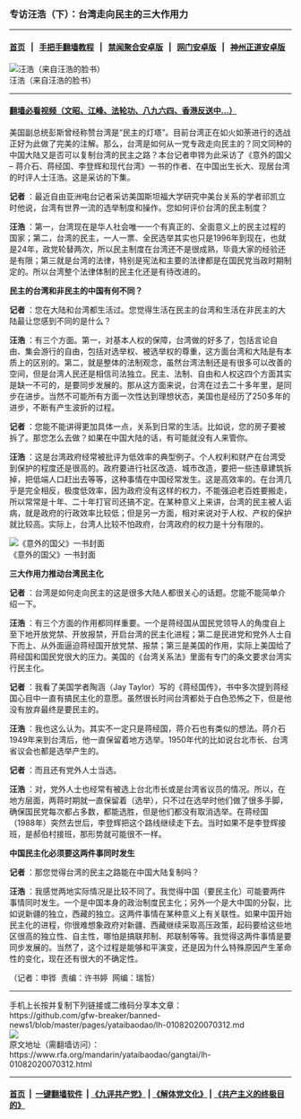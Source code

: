 ### 专访汪浩（下）：台湾走向民主的三大作用力
------------------------

#### [首页](https://github.com/gfw-breaker/banned-news1/blob/master/README.md) &nbsp;&nbsp;|&nbsp;&nbsp; [手把手翻墙教程](https://github.com/gfw-breaker/guides/wiki) &nbsp;&nbsp;|&nbsp;&nbsp; [禁闻聚合安卓版](https://github.com/gfw-breaker/bn-android) &nbsp;&nbsp;|&nbsp;&nbsp; [网门安卓版](https://github.com/oGate2/oGate) &nbsp;&nbsp;|&nbsp;&nbsp; [神州正道安卓版](https://github.com/SzzdOgate/update) 



<div id="headerimg">
 <img alt="汪浩（来自汪浩的脸书）" src="https://www.rfa.org/mandarin/yataibaodao/gangtai/lh-01082020070312.html/6c6a6d69.jpg/@@images/99bf8c45-1167-417a-b8bf-b42e7a408ae6.jpeg" title="汪浩（来自汪浩的脸书）"/>
 <div id="headerimgcontents">
  <div id="headerimgcaption">
   <span>
    汪浩（来自汪浩的脸书）
   </span>
   <!-- zoomattribute -->
  </div>
  <!-- headerimgcaption -->
 </div>
 <!-- headerimagecontents -->
</div>

<hr/>


#### [翻墙必看视频（文昭、江峰、法轮功、八九六四、香港反送中...）](http://167.172.214.107/home.html)

<div id="storytext">
 <div>
  <div class="slot_header">
  </div>
 </div>
 <p>
  美国副总统彭斯曾经称赞台湾是“民主的灯塔”。目前台湾正在如火如荼进行的选战正好为此做了完美的注解。那么，台湾是如何从一党专政走向民主的？同文同种的中国大陆又是否可以复制台湾的民主之路？本台记者申铧为此采访了《意外的国父 – 蒋介石、蒋经国、李登辉和现代台湾》一书的作者、在中国出生长大、现居台湾的时评人士汪浩。这是采访的下集。
 </p>
 <p>
  <b>
   记者
  </b>
  ：最近自由亚洲电台记者采访美国斯坦福大学研究中美台关系的学者祁凯立时他说，台湾有世界一流的选举制度和操作。您如何评价台湾的民主制度？
 </p>
 <p>
  <b>
   汪浩
  </b>
  ：第一，台湾现在是华人社会唯一一个有真正的、全面意义上的民主过程的国家；第二，台湾的民主，一人一票、全民选举其实也只是1996年到现在，也就是24年，政党轮替两次，所以民主制度在台湾还不是很成熟，毕竟大家的经验还是有限；第三就是台湾的法律，特别是宪法和主要的法律都是在国民党当政时期制定的。所以台湾整个法律体制的民主化还是有待改进的。
 </p>
 <p>
 </p>
 <p>
 </p>
 <p>
  <b>
   民主的台湾和非民主的中国有何不同？
  </b>
 </p>
 <p>
 </p>
 <p>
  <b>
   记者
  </b>
  ：您在大陆和台湾都生活过。您觉得生活在民主的台湾和生活在非民主的大陆最让您感到不同的是什么？
 </p>
 <p>
  <b>
   汪浩
  </b>
  ：有三个方面。第一，对基本人权的保障，台湾做的好多了，包括言论自由、集会游行的自由，包括对选举权、被选举权的尊重，这方面台湾和大陆是有本质上的区别的。第二，就是整体的法制观念，虽然台湾法制还是有很多可以改善的空间，但是台湾人民还是相信司法独立。民主、法制、自由和人权这四个方面其实是缺一不可的，是要同步发展的。那从这方面来说，台湾在过去二十多年里，是同步在进步。当然不可能所有方面一次性达到理想状态，美国也是经历了250多年的进步，不断有产生波折的过程。
 </p>
 <p>
  <b>
   记者
  </b>
  ：您能不能讲得更加具体一点，关系到日常的生活。比如说，您的房子要被拆了。那您怎么去做？如果在中国大陆的话，有可能就没有人来管你。
 </p>
 <p>
  <b>
   汪浩
  </b>
  ：这是台湾政府经常被批评为低效率的典型例子。个人权利和财产在台湾受到保护的程度还是很高的。政府要进行社区改造、城市改造，要把一些违章建筑拆掉，把低端人口赶出去等等，这种事情在中国经常发生。这是高效率的。在台湾几乎是完全相反，极度低效率，因为政府没有这样的权力，不能强迫老百姓要搬走，所以常常是十年、二十年打官司还搞不定。在某种意义上来讲，台湾的民主被人诟病，就是政府的行政效率比较低；但是另一方面，相对来说对于人权、产权的保护就比较高。实际上，台湾人比较不怕政府，台湾政府的权力是十分有限的。
 </p>
 <p>
 </p>
 <p>
 </p>
 <p>
  <div class="image-inline captioned" style="width:1500px;">
   <div style="width:1500px;">
    <img alt="《意外的国父》一书封面" src="https://www.rfa.org/mandarin/yataibaodao/gangtai/lh-01082020070312.html/610f5916768456fd7236.jpg" title="《意外的国父》一书封面"/>
   </div>
   <div class="image-caption">
    <span style="width:1500px;">
     《意外的国父》一书封面
    </span>
    <span class="copyright">
    </span>
   </div>
  </div>
 </p>
 <p>
  <b>
   三大作用力推动台湾民主化
  </b>
 </p>
 <p>
 </p>
 <p>
  <b>
   记者
  </b>
  ：台湾是如何走向民主的这是很多大陆人都很关心的话题。您能不能简单介绍一下。
 </p>
 <p>
  <b>
   汪浩
  </b>
  ：有三个方面的作用都同样重要。一个是蒋经国从国民党领导人的角度自上至下地开放党禁、开放报禁，开启台湾的民主化进程；第二是民进党和党外人士自下而上、从外面逼迫蒋经国开放党禁、报禁；第三是美国的作用，实际上美国给了蒋经国和国民党很大的压力。美国的《台湾关系法》里面有专门的条文要求台湾实行民主化。
 </p>
 <p>
  <b>
   记者
  </b>
  ：我看了美国学者陶涵（Jay Taylor）写的《蒋经国传》，书中多次提到蒋经国心目中一直有搞民主化的意愿。虽然很长时间台湾都处于白色恐怖之下，但是他没有放弃最终是要民主的。
 </p>
 <p>
  <b>
   汪浩
  </b>
  ：我也这么认为。其实不一定只是蒋经国，蒋介石也有类似的想法。蒋介石1949年来到台湾后，他一直保留着地方选举。1950年代的比如说台北市长、台湾省议会也都是选举产生的。
 </p>
 <p>
  <b>
   记者
  </b>
  ：而且还有党外人士当选。
 </p>
 <p>
  <b>
   汪浩
  </b>
  ：对，党外人士也经常有被选上台北市长或是台湾省议员的情况。所以，在地方层面，两蒋时期就一直保留着（选举），只不过在选举时他们做了很多手脚，确保国民党每次都占多数，都能选胜，但是他们都没有取消选举。在蒋经国（1988年）突然去世后，李登辉把这个路线继续走下去。当时如果不是李登辉接班，是郝伯村接班，那形势就可能很不一样。
 </p>
 <p>
 </p>
 <p>
  <b>
   中国民主化必须要这两件事同时发生
  </b>
 </p>
 <p>
 </p>
 <p>
  <b>
   记者
  </b>
  ：那您觉得台湾的民主之路能在中国大陆复制吗？
 </p>
 <p>
  <b>
   汪浩
  </b>
  ：我感觉两地实际情况是比较不同了。我觉得中国（要民主化）可能要两件事情同时发生。一个是中国本身的政治制度民主化；另外一个是大中国的分裂，比如说新疆的独立，西藏的独立。这两件事情在某种意义上有关联性。如果中国开始民主化的进程，你很难想象政府对新疆、西藏继续采取高压政策，起码要给这些地区很高的独立性、自主性，哪怕是搞联邦制、邦联制等等。我觉得这两件事情是要同步发展的。当然了，这个过程是能够和平演变，还是因为什么特殊原因产生革命性的变化，现在还有很大的不确定性。
 </p>
 <p>
 </p>
 <p>
  （记者：申铧  责编：许书婷  网编：瑞哲）
 </p>
</div>

<hr/>
手机上长按并复制下列链接或二维码分享本文章：<br/>
https://github.com/gfw-breaker/banned-news1/blob/master/pages/yataibaodao/lh-01082020070312.md <br/>
<a href='https://github.com/gfw-breaker/banned-news1/blob/master/pages/yataibaodao/lh-01082020070312.md'><img src='https://github.com/gfw-breaker/banned-news1/blob/master/pages/yataibaodao/lh-01082020070312.md.png'/></a> <br/>
原文地址（需翻墙访问）：https://www.rfa.org/mandarin/yataibaodao/gangtai/lh-01082020070312.html


------------------------
#### [首页](https://github.com/gfw-breaker/banned-news1/blob/master/README.md) &nbsp;|&nbsp; [一键翻墙软件](https://github.com/gfw-breaker/nogfw/blob/master/README.md) &nbsp;| [《九评共产党》](https://github.com/gfw-breaker/9ping.md/blob/master/README.md#九评之一评共产党是什么) | [《解体党文化》](https://github.com/gfw-breaker/jtdwh.md/blob/master/README.md) | [《共产主义的终极目的》](https://github.com/gfw-breaker/gczydzjmd.md/blob/master/README.md)


<img src='http://gfw-breaker.win/banned-news/pages/yataibaodao/lh-01082020070312.md' width='0px' height='0px'/>